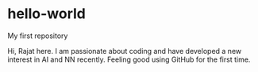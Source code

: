 hello-world
===========

My first repository

Hi, Rajat here. I am passionate about coding and have developed a new interest in AI and NN recently.
Feeling good using GitHub for the first time.
